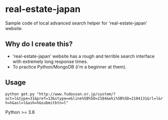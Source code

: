 # real-estate-japan
Sample code of local advanced search helper for 'real-estate-japan' website.

## Why do I create this?
- 'real-estate-japan' website has a rough and terrible search interface with extremely long response times.
- To practice Python/MongoDB (i'm a beginner at them).

## Usage
`python get.py "http://www.fudousan.or.jp/system/?act=l&type=31&pref=13&stype=e&line%5B%5D=2184&eki%5B%5D=2184131&rl=l&rh=h&asl=l&ash=h&submitbtn=l"`

Python >= 3.6

